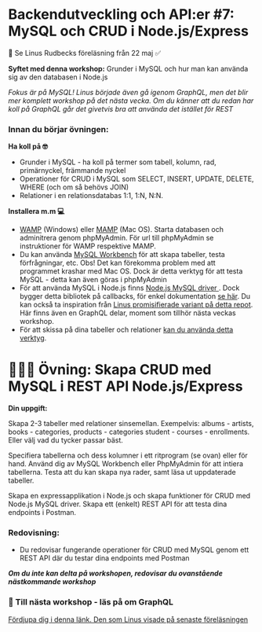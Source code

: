 
# Backendutveckling och API:er #7: MySQL och CRUD i Node.js/Express

👋 Se Linus Rudbecks föreläsning från 22 maj ✅ 

**Syftet med denna workshop:** Grunder i MySQL och hur man kan använda sig av den databasen i Node.js

*Fokus är på MySQL! Linus började även gå igenom GraphQL, men det blir mer komplett workshop på det nästa vecka. Om du känner att du redan har koll på GraphQL går det givetvis bra att använda det istället för REST*

### Innan du börjar övningen:

**Ha koll på 🤓**

* Grunder i MySQL - ha koll på termer som tabell, kolumn, rad, primärnyckel, främmande nyckel
* Operationer för CRUD i MySQL som SELECT, INSERT, UPDATE, DELETE, WHERE (och om så behövs JOIN)
* Relationer i en relationsdatabas 1:1, 1:N, N:N. 

**Installera m.m 💻**

* [WAMP](https://www.wampserver.com/en/) (Windows) eller [MAMP](https://www.mamp.info/en/downloads/) (Mac OS). Starta databasen och adminitrera genom phpMyAdmin. För url till phpMyAdmin se instruktioner för WAMP respektive MAMP.
* Du kan använda [MySQL Workbench](https://dev.mysql.com/downloads/workbench/) för att skapa tabeller, testa förfrågningar, etc. Obs! Det kan förekomma problem med att programmet krashar med Mac OS. Dock är detta verktyg för att testa MySQL - detta kan även göras i phpMyAdmin
* För att använda MySQL i Node.js finns [Node.js MySQL driver ](https://www.npmjs.com/package/mysql). Dock bygger detta bibliotek på callbacks, för enkel dokumentation [se här](https://www.w3schools.com/nodejs/nodejs_mysql.asp). Du kan också ta inspiration från [Linus promisifierade variant på detta repot](https://github.com/linus-rudbeck/graphql_mysql_demo). Här finns även en GraphQL delar, moment som tillhör nästa veckas workshop.
* För att skissa på dina tabeller och relationer [kan du använda detta verktyg](https://app.diagrams.net/).



# 👩🏽‍💻 Övning: Skapa CRUD med MySQL i REST API Node.js/Express 

**Din uppgift:**


Skapa 2-3 tabeller med relationer sinsemellan. 
Exempelvis: albums - artists, books - categories, products - categories student - courses - enrollments. Eller välj vad du tycker passar bäst. 

Specifiera tabellerna och dess kolumner i ett ritprogram (se ovan) eller för hand.
Använd dig av MySQL Workbench eller PhpMyAdmin för att intiera tabellerna. Testa att du kan skapa nya rader, samt läsa ut uppdaterade tabeller.
 	
Skapa en expressapplikation i Node.js och skapa funktioner för CRUD med Node.js MySQL driver. Skapa ett (enkelt) REST API för att testa dina endpoints i Postman.


### Redovisning:
* Du redovisar fungerande operationer för CRUD med MySQL genom ett REST API där du testar dina endpoints med Postman 

***Om du inte kan delta på workshopen, redovisar du ovanstående nästkommande workshop***


### 💁 Till nästa workshop - läs på om GraphQL

[Fördjupa dig i denna länk. Den som Linus visade på senaste föreläsningen
](https://buddy.works/tutorials/what-is-graphql-and-why-facebook-felt-the-need-to-build-it)


